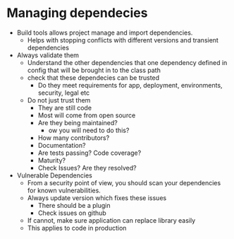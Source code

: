 # Managing dependecies

- Build tools allows project manage and import dependencies.
  - Helps with stopping conflicts with different versions and transient dependencies
- Always validate them
  - Understand the other dependencies that one dependency defined in config that will be brought in to the class path
  - check that these dependecies can be trusted
    - Do they meet requirements for app, deployment, environments, security, legal etc
  - Do not just trust them
    - They are still code
    - Most will come from open source
    - Are they being maintained?
      - ow you will need to do this?
    - How many contributors?
    - Documentation?
    - Are tests passing? Code coverage?
    - Maturity?
    - Check Issues? Are they resolved?
- Vulnerable Dependencies
  - From a security point of view, you should scan your dependencies for known vulnerabilities.
  - Always update version which fixes these issues
    - There should be a plugin
    - Check issues on github
  - If cannot, make sure application can replace library easily
  - This applies to code in production
